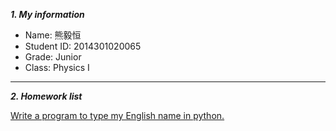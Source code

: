 ***1. My information***
 
 - Name: 熊毅恒
 - Student ID: 2014301020065
 - Grade: Junior 
 - Class: Physics I


----------

***2. Homework list***

 [Write a program to type my English name in python.](https://www.zybuluo.com/bigeorge/note/504461)
